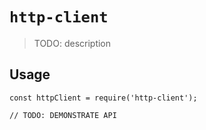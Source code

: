 # `http-client`

> TODO: description

## Usage

```
const httpClient = require('http-client');

// TODO: DEMONSTRATE API
```
